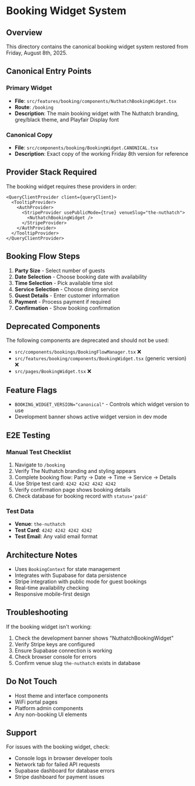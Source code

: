 
# Booking Widget System

## Overview
This directory contains the canonical booking widget system restored from Friday, August 8th, 2025.

## Canonical Entry Points

### Primary Widget
- **File**: `src/features/booking/components/NuthatchBookingWidget.tsx`
- **Route**: `/booking`
- **Description**: The main booking widget with The Nuthatch branding, grey/black theme, and Playfair Display font

### Canonical Copy
- **File**: `src/components/booking/BookingWidget.CANONICAL.tsx` 
- **Description**: Exact copy of the working Friday 8th version for reference

## Provider Stack Required

The booking widget requires these providers in order:

```tsx
<QueryClientProvider client={queryClient}>
  <TooltipProvider>
    <AuthProvider>
      <StripeProvider usePublicMode={true} venueSlug="the-nuthatch">
        <NuthatchBookingWidget />
      </StripeProvider>
    </AuthProvider>
  </TooltipProvider>
</QueryClientProvider>
```

## Booking Flow Steps

1. **Party Size** - Select number of guests
2. **Date Selection** - Choose booking date with availability
3. **Time Selection** - Pick available time slot
4. **Service Selection** - Choose dining service
5. **Guest Details** - Enter customer information
6. **Payment** - Process payment if required
7. **Confirmation** - Show booking confirmation

## Deprecated Components

The following components are deprecated and should not be used:

- `src/components/bookings/BookingFlowManager.tsx` ❌
- `src/features/booking/components/BookingWidget.tsx` (generic version) ❌
- `src/pages/BookingWidget.tsx` ❌

## Feature Flags

- `BOOKING_WIDGET_VERSION="canonical"` - Controls which widget version to use
- Development banner shows active widget version in dev mode

## E2E Testing

### Manual Test Checklist

1. Navigate to `/booking`
2. Verify The Nuthatch branding and styling appears
3. Complete booking flow: Party → Date → Time → Service → Details
4. Use Stripe test card: `4242 4242 4242 4242`
5. Verify confirmation page shows booking details
6. Check database for booking record with `status='paid'`

### Test Data
- **Venue**: `the-nuthatch`
- **Test Card**: `4242 4242 4242 4242`
- **Test Email**: Any valid email format

## Architecture Notes

- Uses `BookingContext` for state management
- Integrates with Supabase for data persistence
- Stripe integration with public mode for guest bookings
- Real-time availability checking
- Responsive mobile-first design

## Troubleshooting

If the booking widget isn't working:

1. Check the development banner shows "NuthatchBookingWidget"
2. Verify Stripe keys are configured
3. Ensure Supabase connection is working
4. Check browser console for errors
5. Confirm venue slug `the-nuthatch` exists in database

## Do Not Touch

- Host theme and interface components
- WiFi portal pages  
- Platform admin components
- Any non-booking UI elements

## Support

For issues with the booking widget, check:
- Console logs in browser developer tools
- Network tab for failed API requests
- Supabase dashboard for database errors
- Stripe dashboard for payment issues
